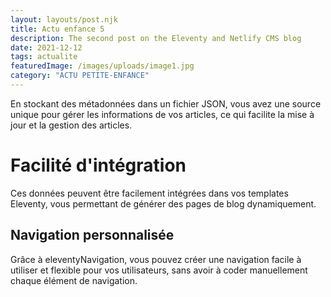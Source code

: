 ```yaml
---
layout: layouts/post.njk
title: Actu enfance 5
description: The second post on the Eleventy and Netlify CMS blog
date: 2021-12-12
tags: actualite
featuredImage: /images/uploads/image1.jpg
category: "ACTU PETITE-ENFANCE"
---
```





En stockant des métadonnées dans un fichier JSON, vous avez une source unique pour gérer les informations de vos articles, ce qui facilite la mise à jour et la gestion des articles.

# Facilité d'intégration

Ces données peuvent être facilement intégrées dans vos templates Eleventy, vous permettant de générer des pages de blog dynamiquement.

## Navigation personnalisée

Grâce à eleventyNavigation, vous pouvez créer une navigation facile à utiliser et flexible pour vos utilisateurs, sans avoir à coder manuellement chaque élément de navigation.
